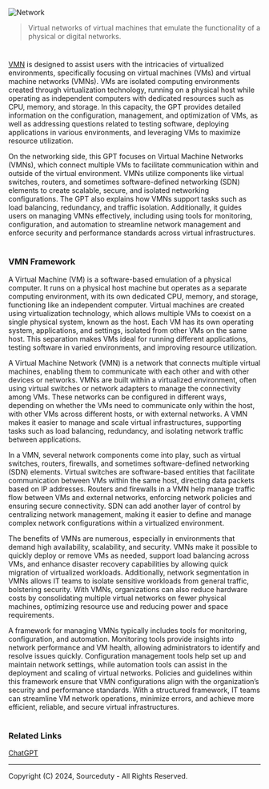 ![Network](https://github.com/user-attachments/assets/59cd5100-957c-43ed-b73d-542d0338750b)

> Virtual networks of virtual machines that emulate the functionality of a physical or digital networks.
#

[VMN](https://chatgpt.com/g/g-weOhe7w39-virtual-machine-network) is designed to assist users with the intricacies of virtualized environments, specifically focusing on virtual machines (VMs) and virtual machine networks (VMNs). VMs are isolated computing environments created through virtualization technology, running on a physical host while operating as independent computers with dedicated resources such as CPU, memory, and storage. In this capacity, the GPT provides detailed information on the configuration, management, and optimization of VMs, as well as addressing questions related to testing software, deploying applications in various environments, and leveraging VMs to maximize resource utilization.

On the networking side, this GPT focuses on Virtual Machine Networks (VMNs), which connect multiple VMs to facilitate communication within and outside of the virtual environment. VMNs utilize components like virtual switches, routers, and sometimes software-defined networking (SDN) elements to create scalable, secure, and isolated networking configurations. The GPT also explains how VMNs support tasks such as load balancing, redundancy, and traffic isolation. Additionally, it guides users on managing VMNs effectively, including using tools for monitoring, configuration, and automation to streamline network management and enforce security and performance standards across virtual infrastructures.

#
### VMN Framework

A Virtual Machine (VM) is a software-based emulation of a physical computer. It runs on a physical host machine but operates as a separate computing environment, with its own dedicated CPU, memory, and storage, functioning like an independent computer. Virtual machines are created using virtualization technology, which allows multiple VMs to coexist on a single physical system, known as the host. Each VM has its own operating system, applications, and settings, isolated from other VMs on the same host. This separation makes VMs ideal for running different applications, testing software in varied environments, and improving resource utilization.

A Virtual Machine Network (VMN) is a network that connects multiple virtual machines, enabling them to communicate with each other and with other devices or networks. VMNs are built within a virtualized environment, often using virtual switches or network adapters to manage the connectivity among VMs. These networks can be configured in different ways, depending on whether the VMs need to communicate only within the host, with other VMs across different hosts, or with external networks. A VMN makes it easier to manage and scale virtual infrastructures, supporting tasks such as load balancing, redundancy, and isolating network traffic between applications.

In a VMN, several network components come into play, such as virtual switches, routers, firewalls, and sometimes software-defined networking (SDN) elements. Virtual switches are software-based entities that facilitate communication between VMs within the same host, directing data packets based on IP addresses. Routers and firewalls in a VMN help manage traffic flow between VMs and external networks, enforcing network policies and ensuring secure connectivity. SDN can add another layer of control by centralizing network management, making it easier to define and manage complex network configurations within a virtualized environment.

The benefits of VMNs are numerous, especially in environments that demand high availability, scalability, and security. VMNs make it possible to quickly deploy or remove VMs as needed, support load balancing across VMs, and enhance disaster recovery capabilities by allowing quick migration of virtualized workloads. Additionally, network segmentation in VMNs allows IT teams to isolate sensitive workloads from general traffic, bolstering security. With VMNs, organizations can also reduce hardware costs by consolidating multiple virtual networks on fewer physical machines, optimizing resource use and reducing power and space requirements.

A framework for managing VMNs typically includes tools for monitoring, configuration, and automation. Monitoring tools provide insights into network performance and VM health, allowing administrators to identify and resolve issues quickly. Configuration management tools help set up and maintain network settings, while automation tools can assist in the deployment and scaling of virtual networks. Policies and guidelines within this framework ensure that VMN configurations align with the organization’s security and performance standards. With a structured framework, IT teams can streamline VM network operations, minimize errors, and achieve more efficient, reliable, and secure virtual infrastructures.

#
### Related Links

[ChatGPT](https://github.com/sourceduty/ChatGPT)

***
Copyright (C) 2024, Sourceduty - All Rights Reserved.
